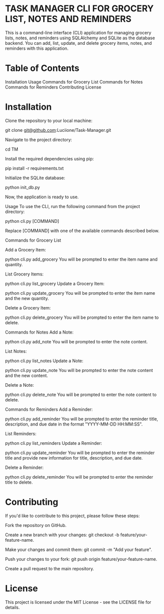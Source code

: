# TASK MANAGER CLI FOR GROCERY LIST, NOTES AND REMINDERS

This is a command-line interface (CLI) application for managing grocery lists, notes, and reminders using SQLAlchemy and SQLite as the database backend. You can add, list, update, and delete grocery items, notes, and reminders with this application.

# Table of Contents
Installation
Usage
Commands for Grocery List
Commands for Notes
Commands for Reminders
Contributing
License

# Installation

Clone the repository to your local machine:

git clone git@github.com:Luciione/Task-Manager.git

Navigate to the project directory:

cd TM

Install the required dependencies using pip:

pip install -r requirements.txt

Initialize the SQLite database:

python init_db.py

Now, the application is ready to use.

Usage
To use the CLI, run the following command from the project directory:

python cli.py [COMMAND]

Replace [COMMAND] with one of the available commands described below.

Commands for Grocery List

Add a Grocery Item:

python cli.py add_grocery
You will be prompted to enter the item name and quantity.

List Grocery Items:

python cli.py list_grocery
Update a Grocery Item:

python cli.py update_grocery
You will be prompted to enter the item name and the new quantity.

Delete a Grocery Item:

python cli.py delete_grocery
You will be prompted to enter the item name to delete.

Commands for Notes
Add a Note:

python cli.py add_note
You will be prompted to enter the note content.

List Notes:

python cli.py list_notes
Update a Note:

python cli.py update_note
You will be prompted to enter the note content and the new content.

Delete a Note:

python cli.py delete_note
You will be prompted to enter the note content to delete.

Commands for Reminders
Add a Reminder:

python cli.py add_reminder
You will be prompted to enter the reminder title, description, and due date in the format "YYYY-MM-DD HH:MM:SS".

List Reminders:

python cli.py list_reminders
Update a Reminder:

python cli.py update_reminder
You will be prompted to enter the reminder title and provide new information for title, description, and due date.

Delete a Reminder:

python cli.py delete_reminder
You will be prompted to enter the reminder title to delete.

# Contributing

If you'd like to contribute to this project, please follow these steps:

Fork the repository on GitHub.

Create a new branch with your changes: git checkout -b feature/your-feature-name.

Make your changes and commit them: git commit -m "Add your feature".

Push your changes to your fork: git push origin feature/your-feature-name.

Create a pull request to the main repository.

# License

This project is licensed under the MIT License - see the LICENSE file for details.





